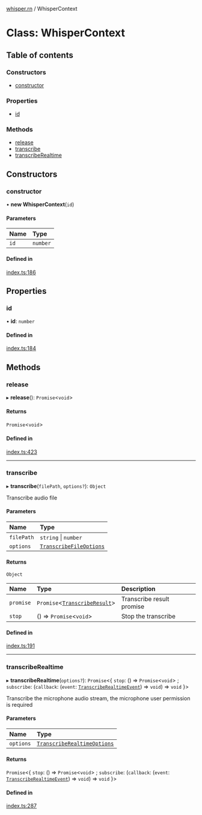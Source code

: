 [whisper.rn](../README.md) / WhisperContext

# Class: WhisperContext

## Table of contents

### Constructors

- [constructor](WhisperContext.md#constructor)

### Properties

- [id](WhisperContext.md#id)

### Methods

- [release](WhisperContext.md#release)
- [transcribe](WhisperContext.md#transcribe)
- [transcribeRealtime](WhisperContext.md#transcriberealtime)

## Constructors

### constructor

• **new WhisperContext**(`id`)

#### Parameters

| Name | Type |
| :------ | :------ |
| `id` | `number` |

#### Defined in

[index.ts:186](https://github.com/mybigday/whisper.rn/blob/ca8e344/src/index.ts#L186)

## Properties

### id

• **id**: `number`

#### Defined in

[index.ts:184](https://github.com/mybigday/whisper.rn/blob/ca8e344/src/index.ts#L184)

## Methods

### release

▸ **release**(): `Promise`<`void`\>

#### Returns

`Promise`<`void`\>

#### Defined in

[index.ts:423](https://github.com/mybigday/whisper.rn/blob/ca8e344/src/index.ts#L423)

___

### transcribe

▸ **transcribe**(`filePath`, `options?`): `Object`

Transcribe audio file

#### Parameters

| Name | Type |
| :------ | :------ |
| `filePath` | `string` \| `number` |
| `options` | [`TranscribeFileOptions`](../README.md#transcribefileoptions) |

#### Returns

`Object`

| Name | Type | Description |
| :------ | :------ | :------ |
| `promise` | `Promise`<[`TranscribeResult`](../README.md#transcriberesult)\> | Transcribe result promise |
| `stop` | () => `Promise`<`void`\> | Stop the transcribe |

#### Defined in

[index.ts:191](https://github.com/mybigday/whisper.rn/blob/ca8e344/src/index.ts#L191)

___

### transcribeRealtime

▸ **transcribeRealtime**(`options?`): `Promise`<{ `stop`: () => `Promise`<`void`\> ; `subscribe`: (`callback`: (`event`: [`TranscribeRealtimeEvent`](../README.md#transcriberealtimeevent)) => `void`) => `void`  }\>

Transcribe the microphone audio stream, the microphone user permission is required

#### Parameters

| Name | Type |
| :------ | :------ |
| `options` | [`TranscribeRealtimeOptions`](../README.md#transcriberealtimeoptions) |

#### Returns

`Promise`<{ `stop`: () => `Promise`<`void`\> ; `subscribe`: (`callback`: (`event`: [`TranscribeRealtimeEvent`](../README.md#transcriberealtimeevent)) => `void`) => `void`  }\>

#### Defined in

[index.ts:287](https://github.com/mybigday/whisper.rn/blob/ca8e344/src/index.ts#L287)
